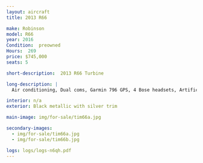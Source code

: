 ```yaml
---
layout: aircraft
title: 2013 R66

make: Robinson
model: R66
year: 2016
Condition:  preowned
Hours:  269
price: $745,000
seats: 5

short-description:  2013 R66 Turbine

long-description: |
  Air conditioning, Dual coms, Garmin 796 GPS, 4 Bose headsets, Artificial Horizon, Vertical Compass,  25 amp battery, 406 ELT, Transponder w/ Mode C.Optional  Dart emergency float system $775,000

interior: n/a
exterior: Black metallic with silver trim

main-image: img/for-sale/tim66a.jpg

secondary-images:
  - img/for-sale/tim66a.jpg
  - img/for-sale/tim66b.jpg

logs: logs/logs-n6qh.pdf
---
```

